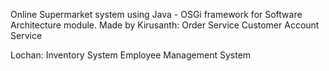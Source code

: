 Online Supermarket system using Java - OSGi framework for Software Architecture module.
Made by 
Kirusanth:
    Order Service 
    Customer Account Service

Lochan:
    Inventory System
    Employee Management System

  
